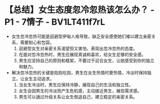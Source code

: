 # 【总结】女生态度忽冷忽热该怎么办？ - P1 - 7情子 - BV1LT411f7rL

-   女生忽冷忽热可能是迴避型伊甸人格导致，缺乏安全感使她们难以建立亲密关系，需要耐心和包容。
    1.  迴避型女生对亲密关系渴望但又害怕，表现出忽冷忽热的态度。
    2.  在面对忽冷忽热时，男生应展现真诚和喜欢，给女生足够的安全感。
    3.  男生应坚持自己的原则和框架，不要过于迎合女生，让她感受到你的独立和魅力。
-   解决忽冷忽热的关键是抱抱吃抱，男生在女生热情时更热情，冷淡时保持独立，让女生主动追求。
    1.  当女生冷淡时，男生应保持冷静，展现自己的生活和独立性。
    2.  女生会因男生的冷淡而产生危机感，主动接近男生，展现需求感。
    3.  男生可以通过升级关系让女生倒追自己，建立稳定的亲密关系。